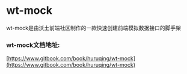# wt-mock 
wt-mock是由沃土前端社区制作的一款快速创建前端模拟数据接口的脚手架


### wt-mock文档地址:
[https://www.gitbook.com/book/huruqing/wt-mock](https://www.gitbook.com/book/huruqing/wt-mock)